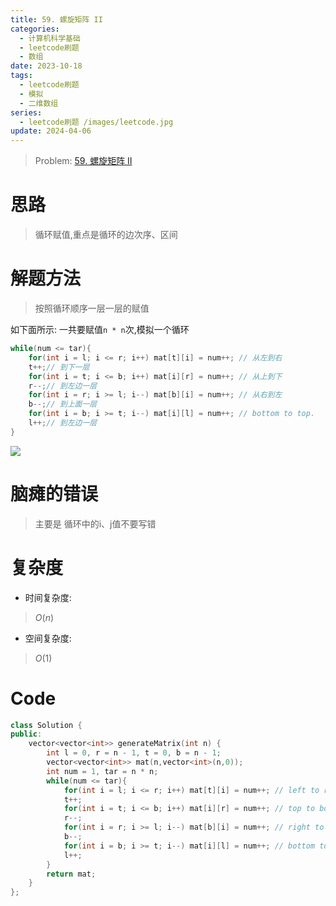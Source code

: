 ```yaml
---
title: 59. 螺旋矩阵 II
categories:
  - 计算机科学基础
  - leetcode刷题
  - 数组
date: 2023-10-18
tags:
  - leetcode刷题
  - 模拟
  - 二维数组
series:
  - leetcode刷题 /images/leetcode.jpg
update: 2024-04-06
---
```

> Problem: [59. 螺旋矩阵 II](https://leetcode.cn/problems/spiral-matrix-ii/description/)

# 思路

> 循环赋值,重点是循环的边次序、区间
# 解题方法

> 按照循环顺序一层一层的赋值

如下面所示: 一共要赋值`n * n`次,模拟一个循环

```cpp
while(num <= tar){
	for(int i = l; i <= r; i++) mat[t][i] = num++; // 从左到右
	t++;// 到下一层
	for(int i = t; i <= b; i++) mat[i][r] = num++; // 从上到下
	r--;// 到左边一层
	for(int i = r; i >= l; i--) mat[b][i] = num++; // 从右到左
	b--;// 到上面一层
	for(int i = b; i >= t; i--) mat[i][l] = num++; // bottom to top.
	l++;// 到左边一层
}
```

![](images/posts/SmartSelect_20240406_141449_Samsung%20Notes.jpg)
# 脑瘫的错误

> 主要是 循环中的i、j值不要写错

# 复杂度

- 时间复杂度:

> $O(n)$
  
- 空间复杂度:

> $O(1)$

# Code

```C++ 
class Solution {
public:
    vector<vector<int>> generateMatrix(int n) {
        int l = 0, r = n - 1, t = 0, b = n - 1;
        vector<vector<int>> mat(n,vector<int>(n,0));
        int num = 1, tar = n * n;
        while(num <= tar){
            for(int i = l; i <= r; i++) mat[t][i] = num++; // left to right.
            t++;
            for(int i = t; i <= b; i++) mat[i][r] = num++; // top to bottom.
            r--;
            for(int i = r; i >= l; i--) mat[b][i] = num++; // right to left.
            b--;
            for(int i = b; i >= t; i--) mat[i][l] = num++; // bottom to top.
            l++;
        }
        return mat;
    }
};
```